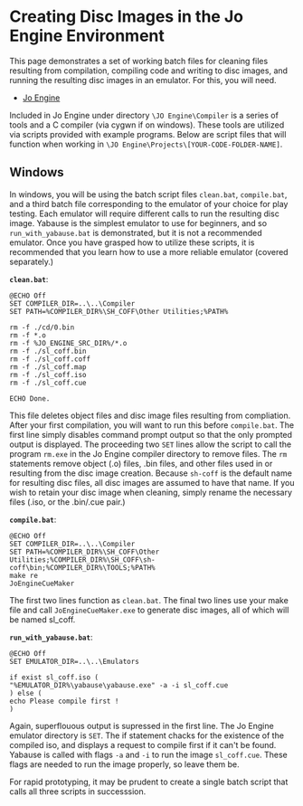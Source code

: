 # Creating Disc Images in the Jo Engine Environment

This page demonstrates a set of working batch files for cleaning files resulting from compilation, compiling code and writing to disc images, and running the resulting disc images in an emulator. For this, you will need.
- [Jo Engine](../Jo_engine.md)

Included in Jo Engine under directory ```\JO Engine\Compiler``` is a series of tools and a C compiler (via cygwn if on windows). These tools are utilized via scripts provided with example programs. Below are script files that will function when working in ```\JO Engine\Projects\[YOUR-CODE-FOLDER-NAME]```.

##  Windows

In windows, you will be using the batch script files ```clean.bat```, ```compile.bat```, and a third batch file corresponding to the emulator of your choice for play testing. Each emulator will require different calls to run the resulting disc image. Yabause is the simplest emulator to use for beginners, and so ```run_with_yabause.bat``` is demonstrated, but it is not a recommended emulator. Once you have grasped how to utilize these scripts, it is recommended that you learn how to use a more reliable emulator (covered separately.)

**```clean.bat```**:
```
@ECHO Off
SET COMPILER_DIR=..\..\Compiler
SET PATH=%COMPILER_DIR%\SH_COFF\Other Utilities;%PATH%

rm -f ./cd/0.bin
rm -f *.o
rm -f %JO_ENGINE_SRC_DIR%/*.o
rm -f ./sl_coff.bin
rm -f ./sl_coff.coff
rm -f ./sl_coff.map
rm -f ./sl_coff.iso
rm -f ./sl_coff.cue

ECHO Done.

```

This file deletes object files and disc image files resulting from compliation. After your first compilation, you will want to run this before ```compile.bat```. The first line simply disables command prompt output so that the only prompted output is displayed. The proceeding two ```SET``` lines allow the script to call the program ```rm.exe``` in the Jo Engine compiler directory to remove files. The ```rm``` statements remove object (.o) files, .bin files, and other files used in or resulting from the disc image creation. Because ```sh-coff``` is the default name for resulting disc files, all disc images are assumed to have that name. If you wish to retain your disc image when cleaning, simply rename the necessary files (.iso, or the .bin/.cue pair.)

**```compile.bat```**:
```
@ECHO Off
SET COMPILER_DIR=..\..\Compiler
SET PATH=%COMPILER_DIR%\SH_COFF\Other Utilities;%COMPILER_DIR%\SH_COFF\sh-coff\bin;%COMPILER_DIR%\TOOLS;%PATH%
make re
JoEngineCueMaker

```

The first two lines function as ```clean.bat```. The final two lines use your make file and call ```JoEngineCueMaker.exe``` to generate disc images, all of which will be named sl_coff.

**```run_with_yabause.bat```**:
```
@ECHO Off
SET EMULATOR_DIR=..\..\Emulators

if exist sl_coff.iso (
"%EMULATOR_DIR%\yabause\yabause.exe" -a -i sl_coff.cue
) else (
echo Please compile first !
)

```

Again, superflouous output is supressed in the first line. The Jo Engine emulator directory is ```SET```. The if statement chacks for the existence of the compiled iso, and displays a request to compile first if it can't be found. Yabause is called with flags ```-a``` and ```-i``` to run the image ```sl_coff.cue```. These flags are needed to run the image properly, so leave them be.

For rapid prototyping, it may be prudent to create a single batch script that calls all three scripts in successsion.

